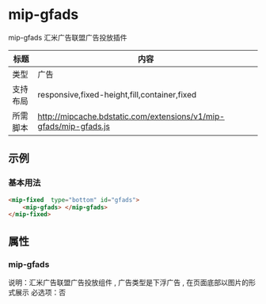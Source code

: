 # mip-gfads

mip-gfads 汇米广告联盟广告投放插件

标题|内容
----|----
类型|广告
支持布局|responsive,fixed-height,fill,container,fixed
所需脚本|http://mipcache.bdstatic.com/extensions/v1/mip-gfads/mip-gfads.js

## 示例

### 基本用法
```html
<mip-fixed  type="bottom" id="gfads">
	<mip-gfads> </mip-gfads>
</mip-fixed>
```


## 属性

### mip-gfads

说明：汇米广告联盟广告投放组件 , 广告类型是下浮广告 , 在页面底部以图片的形式展示
必选项：否
